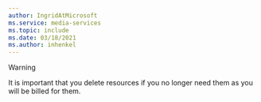 ```yaml
---
author: IngridAtMicrosoft
ms.service: media-services 
ms.topic: include
ms.date: 03/18/2021
ms.author: inhenkel
---
```


>[!WARNING]
> It is important that you delete resources if you no longer need them as you will be billed for them.
